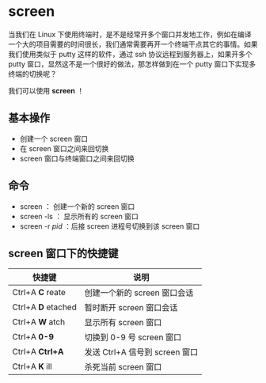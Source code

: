 # screen

当我们在 Linux 下使用终端时，是不是经常开多个窗口并发地工作，例如在编译一个大的项目需要的时间很长，我们通常需要再开一个终端干点其它的事情。如果我们使用类似于 putty 这样的软件，通过 ssh 协议远程到服务器上，如果开多个 putty 窗口，显然这不是一个很好的做法，那怎样做到在一个 putty 窗口下实现多终端的切换呢？

我们可以使用 **screen** ！


## 基本操作

* 创建一个 screen 窗口
* 在 screen 窗口之间来回切换
* screen 窗口与终端窗口之间来回切换


## 命令

* screen ： 创建一个新的 screen 窗口
* screen -ls ： 显示所有的 screen 窗口
* screen -r *pid* ：后接 screen 进程号切换到该 screen 窗口


## screen 窗口下的快捷键

|快捷键 | 说明 |
|-------|------|
|Ctrl+A  **C** reate | 创建一个新的 screen 窗口会话 |
|Ctrl+A  **D** etached |  暂时断开 screen 窗口会话 |
|Ctrl+A  **W** atch | 显示所有 screen 窗口 |
|Ctrl+A  **0-9** | 切换到 0-9 号 screen 窗口 |
|Ctrl+A  **Ctrl+A** | 发送 Ctrl+A 信号到 screen 窗口 |
|Ctrl+A  **K** ill | 杀死当前 screen 窗口 |

